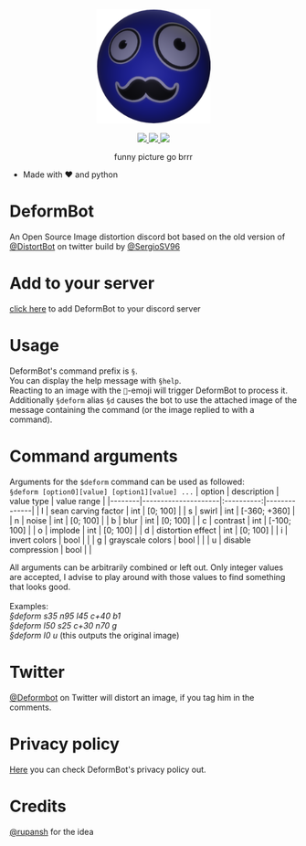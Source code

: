 <p align="center">
  <img width="200" src="misc/DeformBot_logo_500_transparent.png">
</p>

<p align="center">
  <a href="https://discord.com/oauth2/authorize?client_id=971742838024978463&permissions=140660558912&scope=bot">
    <img src="https://img.shields.io/badge/Add to your server-7289DA?style=flat&logo=discord&logoColor=white">
  </a>
  <a href="https://twitter.com/DeformBot">
    <img src="https://img.shields.io/badge/@DeformBot-1DA1F2?style=flat&logo=twitter&logoColor=white">
  </a>
  <a href="https://bjarne.dev">
    <img src="https://img.shields.io/badge/bjarne.dev-ttf?style=flat&logo=devdotto&logoColor=white"/>
  </a>
  <br>
</p>

<p align="center">funny picture go brrr</p>

- Made with ❤️ and python

# DeformBot
An Open Source Image distortion discord bot based on the old version of [@DistortBot](https://twitter.com/DistortBot) on twitter build by [@SergioSV96](https://github.com/SergioSV96)

# Add to your server
[click here](https://discord.com/oauth2/authorize?client_id=971742838024978463&permissions=140660558912&scope=bot) to add DeformBot to your discord server

# Usage
DeformBot's command prefix is `§`.\
You can display the help message with `§help`.\
Reacting to an image with the `🤖`-emoji will trigger DeformBot to process it.\
Additionally `§deform` alias `§d` causes the bot to use the attached image of the message containing the command (or the image replied to with a command).

# Command arguments
Arguments for the `$deform` command can be used as followed:\
`§deform [option0][value] [option1][value] ...`
| option | description         | value type | value range  |
|--------|---------------------|:----------:|--------------|
| l      | sean carving factor | int        | [0; 100]     |
| s      | swirl               | int        | [-360; +360] |
| n      | noise               | int        | [0; 100]     |
| b      | blur                | int        | [0; 100]     |
| c      | contrast            | int        | [-100; 100]  |
| o      | implode             | int        | [0; 100]     |
| d      | distortion effect   | int        | [0; 100]     |
| i      | invert colors       | bool       |              |
| g      | grayscale colors    | bool       |              |
| u      | disable compression | bool       |              |

All arguments can be arbitrarily combined or left out.
Only integer values are accepted, I advise to play around with those values to find something that looks good.\
\
Examples:\
_§deform s35 n95 l45 c+40 b1_\
_§deform l50 s25 c+30 n70 g_\
_§deform l0 u_ (this outputs the original image)

# Twitter
[@Deformbot](https://twitter.com) on Twitter will distort an image, if you tag him in the comments.

# Privacy policy
[Here](https://github.com/bj4rnee/DeformBot/blob/main/misc/PRIVACY.md) you can check DeformBot's privacy policy out.

# Credits
[@rupansh](https://github.com/rupansh) for the idea
